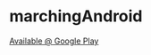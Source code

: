 # marchingAndroid
[Available @ Google Play](https://play.google.com/store/apps/details?id=marching.cubes.marchingcubes)
